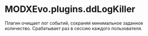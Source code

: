 # MODXEvo.plugins.ddLogKiller
Плагин очищает лог событий, сохраняя минимальное заданное количество. Срабатывает раз в сессию каждого пользователя.